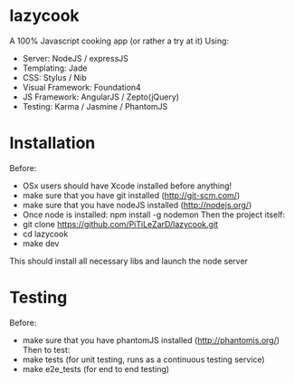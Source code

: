 lazycook
========

A 100% Javascript cooking app (or rather a try at it)
Using:
 * Server: NodeJS / expressJS
 * Templating: Jade  
 * CSS: Stylus / Nib
 * Visual Framework: Foundation4
 * JS Framework: AngularJS / Zepto(jQuery)
 * Testing: Karma / Jasmine / PhantomJS

Installation
============
Before:
 * OSx users should have Xcode installed before anything!
 * make sure that you have git installed (http://git-scm.com/)
 * make sure that you have nodeJS installed (http://nodejs.org/)
 * Once node is installed: npm install -g nodemon
Then the project itself:
 * git clone https://github.com/PiTiLeZarD/lazycook.git
 * cd lazycook
 * make dev 
 
This should install all necessary libs and launch the node server

Testing
=======
Before:
 * make sure that you have phantomJS installed (http://phantomjs.org/)
Then to test:
 * make tests (for unit testing, runs as a continuous testing service)
 * make e2e_tests (for end to end testing)
